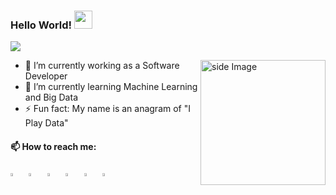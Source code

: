   ### Hello World!  <a href="#"><img src="https://github.com/sciencepal/sciencepal/blob/master/assets/Hi.gif" width="29px"></a>
  ![](https://komarev.com/ghpvc/?username=sciencepal&label=Profile%20Visits&color=blue&style=for-the-badge)
  
<a href="#"><img src="https://github.com/sciencepal/sciencepal/blob/master/assets/life_balance.gif" alt="side Image" align="right" width="200" height="auto" /></a>
  
  - 🔭 I’m currently working as a Software Developer
  - 🌱 I’m currently learning Machine Learning and Big Data
  - ⚡ Fun fact: My name is an anagram of "I Play Data"
  
  #### 📫 How to reach me:
  
[<img src="https://github.com/sciencepal/sciencepal/blob/master/assets/discord-round.svg" width="3.5%"/>](https://discord.gg/encryptedkishor)  &nbsp; [<img src="https://img.icons8.com/color/48/000000/twitter.png" width="3.5%"/>](https://twitter.com/encryptedkishor)  &nbsp; [<img src="https://img.icons8.com/color/48/000000/linkedin.png" width="3.5%"/>](https://www.linkedin.com/in/encryptedkishor/)  &nbsp; [<img src="https://img.icons8.com/fluent/48/000000/facebook-new.png" width="3.5%"/>](https://www.facebook.com/encryptedkishor)  &nbsp; [<img src="https://img.icons8.com/fluent/48/000000/instagram-new.png" width="3.5%"/>](https://www.instagram.com/encryptedkishor)  &nbsp; <a href="mailto:encryptedkishor@gmail.com"> <img src="https://img.icons8.com/fluent/48/000000/gmail.png" width="3.5%"/>
  
